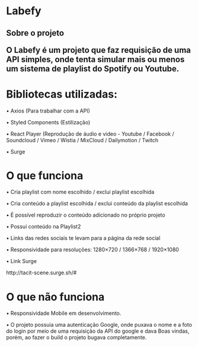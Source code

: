 <h1>Labefy<h2>

<p>Sobre o projeto</p>
O Labefy é um projeto que faz requisição de uma API simples, onde tenta simular mais ou menos um sistema de playlist do Spotify ou Youtube.

<h1>Bibliotecas utilizadas:</h1>

<p>• Axios (Para trabalhar com a API)</p>
<p>• Styled Components (Estilização)</p>
<p>• React Player (Reprodução de áudio e video - Youtube / Facebook / Soundcloud / Vimeo / Wistia / MixCloud / Dailymotion /
Twitch</p>
<p>• Surge</p>

<h1>O que funciona</h1>

<p>• Cria playlist com nome escolhido / exclui playlist escolhida</p>
<p>• Cria conteúdo a playlist escolhida / exclui conteúdo da playlist escolhida</p>
<p>• É possível reproduzir o conteúdo adicionado no próprio projeto</p>
<p>• Possuí conteúdo na Playlist2</p>
<p>• Links das redes sociais te levam para a página da rede social</p>
<p>• Responsividade para resoluções: 1280×720 / 1366×768 / 1920×1080</p>
<p>• Link Surge</p>
<p>http://tacit-scene.surge.sh/#</p>

<h1>O que não funciona</h1>

<p>• Responsividade Mobile em desenvolvimento.</p>
<p>• O projeto possuia uma autenticação Google, onde puxava o nome e a foto do login por meio de uma requisição da API do google e dava Boas vindas, porém, ao fazer o build o projeto bugava completamente.</p>

